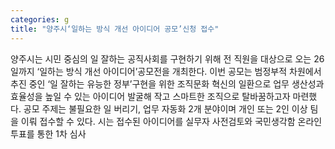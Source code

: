 ```yaml
---
categories: g
title: "양주시‘일하는 방식 개선 아이디어 공모’신청 접수"
---
```

양주시는 시민 중심의 일 잘하는 공직사회를 구현하기 위해 전 직원을 대상으로 오는 26일까지 ‘일하는 방식 개선 아이디어’공모전을 개최한다. 이번 공모는 범정부적 차원에서 추진 중인 ‘일 잘하는 유능한 정부’구현을 위한 조직문화 혁신의 일환으로 업무 생산성과 효율성을 높일 수 있는 아이디어 발굴해 작고 스마트한 조직으로 탈바꿈하고자 마련했다. 공모 주제는 불필요한 일 버리기, 업무 자동화 2개 분야이며 개인 또는 2인 이상 팀을 이뤄 접수할 수 있다. 시는 접수된 아이디어를 실무자 사전검토와 국민생각함 온라인 투표를 통한 1차 심사